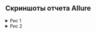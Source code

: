 ## Скриншоты отчета Allure
<details>
  <summary>Рис 1</summary>
  <img src=img.png>
</details>
<details>
  <summary>Рис 2</summary>
  <img src=img_1.png>
</details>
